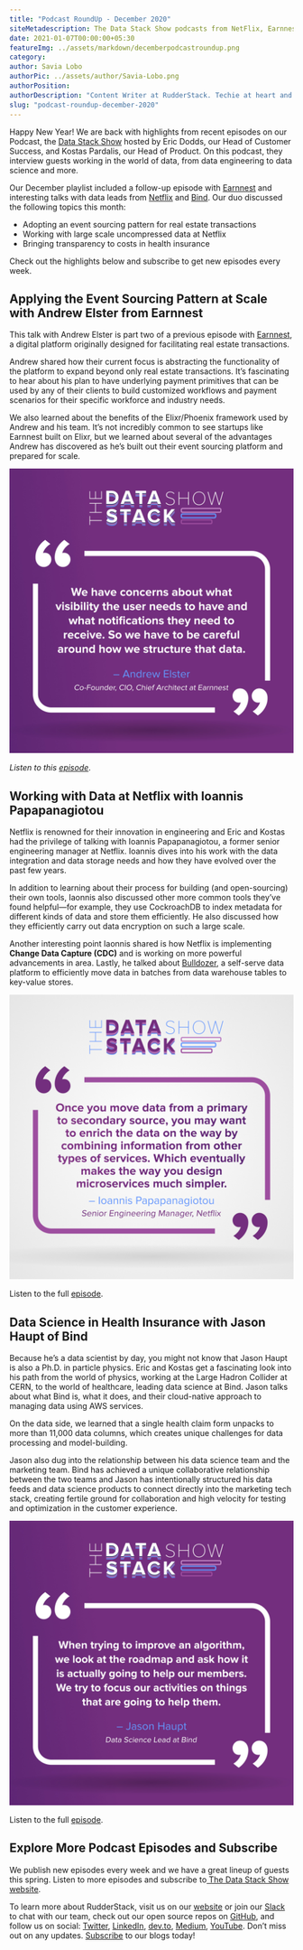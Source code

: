 ```yaml
---
title: "Podcast RoundUp - December 2020"
siteMetadescription: The Data Stack Show podcasts from NetFlix, Earnnest, and Bind with RudderStack team.
date: 2021-01-07T00:00:00+05:30
featureImg: ../assets/markdown/decemberpodcastroundup.png
category: 
author: Savia Lobo
authorPic: ../assets/author/Savia-Lobo.png
authorPosition: 
authorDescription: "Content Writer at RudderStack. Techie at heart and loves to stay up to date with tech happenings across the globe. Loves singing and composing songs."
slug: "podcast-roundup-december-2020"
---
```



Happy New Year! We are back with highlights from recent episodes on our Podcast, the [Data Stack Show](https://datastackshow.com/) hosted by Eric Dodds, our Head of Customer Success, and Kostas Pardalis, our Head of Product. On this podcast, they interview guests working in the world of data, from data engineering to data science and more.

 

Our December playlist included a follow-up episode with [Earnnest](https://earnnest.com/) and interesting talks with data leads from [Netflix](https://www.netflix.com/) and [Bind](https://www.yourbind.com/). Our duo discussed the following topics this month:



*   Adopting an event sourcing pattern for real estate transactions
*   Working with large scale uncompressed data at Netflix
*   Bringing transparency to costs in health insurance

Check out the highlights below and subscribe to get new episodes every week. 


## Applying the Event Sourcing Pattern at Scale with Andrew Elster from Earnnest

This talk with Andrew Elster is part two of a previous episode with [Earnnest](https://earnnest.com/), a digital platform originally designed for facilitating real estate transactions. 

Andrew shared how their current focus is abstracting the functionality of the platform to expand beyond only real estate transactions. It’s fascinating to hear about his plan to have underlying payment primitives that can be used by any of their clients to build customized workflows and payment scenarios for their specific workforce and industry needs. 

We also learned about the benefits of the Elixr/Phoenix framework used by Andrew and his team. It’s not incredibly common to see startups like Earnnest built on Elixr, but we learned about several of the advantages Andrew has discovered as he’s built out their event sourcing platform and prepared for scale. 



![Earnnest Podcast Quote](../assets/markdown/earnnestpodcast.jpg)


_Listen to this [episode](https://datastackshow.com/podcast/16-applying-the-event-sourcing-pattern-at-scale-with-andrew-elster-from-earnnest/)_.


## Working with Data at Netflix with Ioannis Papapanagiotou

Netflix is renowned for their innovation in engineering and Eric and Kostas had the privilege of talking with Ioannis Papapanagiotou, a former senior engineering manager at Netflix. Ioannis dives into his work with the data integration and data storage needs and how they have evolved over the past few years. 

 

In addition to learning about their process for building (and open-sourcing) their own tools, Iaonnis also discussed other more common tools they’ve found helpful—for example, they use CockroachDB to index metadata for different kinds of data and store them efficiently. He also discussed how they efficiently carry out data encryption on such a large scale.

 

Another interesting point Iaonnis shared is how Netflix is implementing **Change Data Capture (CDC)** and is working on more powerful advancements in area. Lastly, he talked about [Bulldozer](https://netflixtechblog.com/bulldozer-batch-data-moving-from-data-warehouse-to-online-key-value-stores-41bac13863f8), a self-serve data platform to efficiently move data in batches from data warehouse tables to key-value stores.




![Netflix Podcast Quote](../assets/markdown/netflixpodcast.jpg)


Listen to the full [episode](https://datastackshow.com/podcast/17-working-with-data-at-netflix-with-ioannis-papanagiotou/). 


## Data Science in Health Insurance with Jason Haupt of Bind

Because he’s a data scientist by day, you might not know that Jason Haupt is also a Ph.D. in particle physics. Eric and Kostas get a fascinating look into his path from the world of physics, working at the Large Hadron Collider at CERN, to the world of healthcare, leading data science at Bind. Jason talks about what Bind is, what it does, and their cloud-native approach to managing data using AWS services. 

On the data side, we learned that a single health claim form unpacks to more than 11,000 data columns, which creates unique challenges for data processing and model-building. 

Jason also dug into the relationship between his data science team and the marketing team. Bind has achieved a unique collaborative relationship between the two teams and Jason has intentionally structured his data feeds and data science products to connect directly into the marketing tech stack, creating fertile ground for collaboration and high velocity for testing and optimization in the customer experience.  




![Bind Podcast Quote](../assets/markdown/bindpodcast.jpg)


Listen to the full [episode](https://datastackshow.com/podcast/18-data-science-in-health-insurance-with-jason-haupt-of-bind/).


## Explore More Podcast Episodes and Subscribe

We publish new episodes every week and we have a great lineup of guests this spring. Listen to more episodes and subscribe to[ The Data Stack Show website](https://datastackshow.com/).

To learn more about RudderStack, visit us on our [website](http://www.rudderstack.com/) or join our [Slack](https://resources.rudderstack.com/join-rudderstack-slack) to chat with our team, check out our open source repos on [GitHub](https://github.com/rudderlabs), and follow us on social: [Twitter](https://twitter.com/RudderStack), [LinkedIn](https://www.linkedin.com/company/rudderlabs/), [dev.to](https://dev.to/rudderstack), [Medium](https://rudderstack.medium.com/), [YouTube](https://www.youtube.com/channel/UCgV-B77bV_-LOmKYHw8jvBw). Don’t miss out on any updates. [Subscribe](https://rudderstack.com/blog/) to our blogs today!
